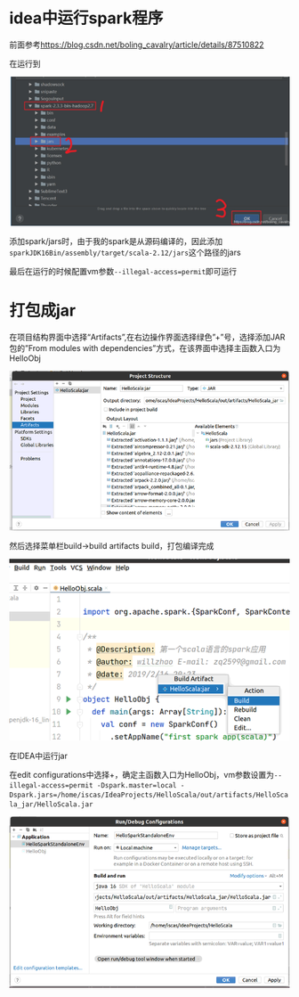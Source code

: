 # idea中运行spark程序

前面参考<https://blog.csdn.net/boling_cavalry/article/details/87510822>

在运行到

![image-20211119184819263](https://raw.githubusercontent.com/liang636600/cloudImg/master/images/image-20211119184819263.png)

添加spark/jars时，由于我的spark是从源码编译的，因此添加`sparkJDK16Bin/assembly/target/scala-2.12/jars`这个路径的jars

最后在运行的时候配置vm参数`--illegal-access=permit`即可运行

# 打包成jar

在项目结构界面中选择“Artifacts”,在右边操作界面选择绿色”+”号，选择添加JAR包的”From modules with dependencies”方式，在该界面中选择主函数入口为HelloObj

![image-20211119204934908](https://raw.githubusercontent.com/liang636600/cloudImg/master/images/image-20211119204934908.png)

然后选择菜单栏build->build artifacts build，打包编译完成

![image-20211119205127533](https://raw.githubusercontent.com/liang636600/cloudImg/master/images/image-20211119205127533.png)

在IDEA中运行jar

在edit configurations中选择+，确定主函数入口为HelloObj，vm参数设置为`--illegal-access=permit -Dspark.master=local -Dspark.jars=/home/iscas/IdeaProjects/HelloScala/out/artifacts/HelloScala_jar/HelloScala.jar`

![image-20211119205257593](https://raw.githubusercontent.com/liang636600/cloudImg/master/images/image-20211119205257593.png)

